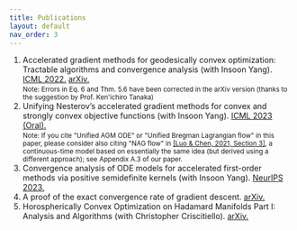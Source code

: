 ```yaml
---
title: Publications
layout: default
nav_order: 3
---
```


1. Accelerated gradient methods for geodesically convex optimization: Tractable algorithms and convergence analysis (with Insoon Yang). [ICML 2022.](https://proceedings.mlr.press/v162/kim22k/kim22k.pdf) [arXiv.](https://arxiv.org/abs/2202.02036) <br/> <small> Note: Errors in Eq. 6 and Thm. 5.6 have been corrected in the arXiv version (thanks to the suggestion by Prof. Ken'ichiro Tanaka) </small>
1. Unifying Nesterov’s accelerated gradient methods for convex and strongly convex objective functions (with Insoon Yang). [ICML 2023 (Oral).](https://proceedings.mlr.press/v202/kim23y/kim23y.pdf) <br/> <small> Note: If you cite "Unified AGM ODE" or "Unified Bregman Lagrangian flow" in this paper, please consider also citing "NAG flow" in [[Luo & Chen, 2021, Section 3]](https://arxiv.org/abs/1909.03145), a continuous-time model based on essentially the same idea (but derived using a different approach); see Appendix A.3 of our paper. </small>
1. Convergence analysis of ODE models for accelerated first-order methods via positive semidefinite kernels (with Insoon Yang). [NeurIPS 2023.](https://proceedings.neurips.cc/paper_files/paper/2023/file/c70741145c2c4f1d0c2e91b98729a49a-Paper-Conference.pdf) 
1. A proof of the exact convergence rate of gradient descent. [arXiv.](https://arxiv.org/pdf/2412.04427)
1. Horospherically Convex Optimization on Hadamard Manifolds Part I: Analysis and Algorithms (with Christopher Criscitiello). [arXiv.](https://arxiv.org/pdf/2505.16970)

